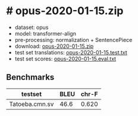 # # opus-2020-01-15.zip

* dataset: opus
* model: transformer-align
* pre-processing: normalization + SentencePiece
* download: [opus-2020-01-15.zip](https://object.pouta.csc.fi/OPUS-MT-models/cmn+cn+yue+ze_zh+zh_cn+zh_CN+zh_HK+zh_tw+zh_TW+zh_yue+zhs+zht+zh-sv/opus-2020-01-15.zip)
* test set translations: [opus-2020-01-15.test.txt](https://object.pouta.csc.fi/OPUS-MT-models/cmn+cn+yue+ze_zh+zh_cn+zh_CN+zh_HK+zh_tw+zh_TW+zh_yue+zhs+zht+zh-sv/opus-2020-01-15.test.txt)
* test set scores: [opus-2020-01-15.eval.txt](https://object.pouta.csc.fi/OPUS-MT-models/cmn+cn+yue+ze_zh+zh_cn+zh_CN+zh_HK+zh_tw+zh_TW+zh_yue+zhs+zht+zh-sv/opus-2020-01-15.eval.txt)

## Benchmarks

| testset               | BLEU  | chr-F |
|-----------------------|-------|-------|
| Tatoeba.cmn.sv 	| 46.6 	| 0.620 |

